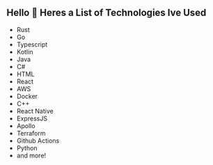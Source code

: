 ## Hello 👋 Heres a List of Technologies Ive Used
- Rust
- Go
- Typescript
- Kotlin
- Java
- C#
- HTML
- React
- AWS
- Docker
- C++
- React Native
- ExpressJS
- Apollo
- Terraform
- Github Actions
- Python
- and more!
